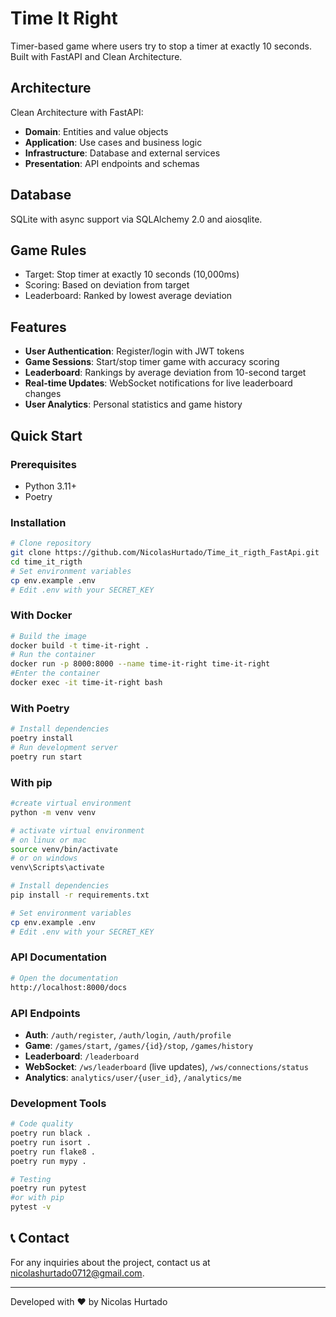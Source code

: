 # Time It Right

Timer-based game where users try to stop a timer at exactly 10 seconds. Built with FastAPI and Clean Architecture.

## Architecture

Clean Architecture with FastAPI:
- **Domain**: Entities and value objects
- **Application**: Use cases and business logic
- **Infrastructure**: Database and external services  
- **Presentation**: API endpoints and schemas

## Database

SQLite with async support via SQLAlchemy 2.0 and aiosqlite.

## Game Rules

- Target: Stop timer at exactly 10 seconds (10,000ms)
- Scoring: Based on deviation from target
- Leaderboard: Ranked by lowest average deviation

## Features

- **User Authentication**: Register/login with JWT tokens
- **Game Sessions**: Start/stop timer game with accuracy scoring
- **Leaderboard**: Rankings by average deviation from 10-second target
- **Real-time Updates**: WebSocket notifications for live leaderboard changes
- **User Analytics**: Personal statistics and game history

## Quick Start

### Prerequisites
- Python 3.11+
- Poetry

### Installation

```bash
# Clone repository
git clone https://github.com/NicolasHurtado/Time_it_rigth_FastApi.git
cd time_it_rigth
# Set environment variables
cp env.example .env
# Edit .env with your SECRET_KEY
```

### With Docker

```bash
# Build the image
docker build -t time-it-right .
# Run the container
docker run -p 8000:8000 --name time-it-right time-it-right
#Enter the container
docker exec -it time-it-right bash
```

### With Poetry

```bash
# Install dependencies
poetry install
# Run development server
poetry run start
```

### With pip 

```bash
#create virtual environment
python -m venv venv

# activate virtual environment
# on linux or mac
source venv/bin/activate 
# or on windows
venv\Scripts\activate

# Install dependencies
pip install -r requirements.txt

# Set environment variables
cp env.example .env
# Edit .env with your SECRET_KEY

```

### API Documentation
```bash
# Open the documentation
http://localhost:8000/docs
```

### API Endpoints

- **Auth**: `/auth/register`, `/auth/login`, `/auth/profile`
- **Game**: `/games/start`, `/games/{id}/stop`, `/games/history`
- **Leaderboard**: `/leaderboard`
- **WebSocket**: `/ws/leaderboard` (live updates), `/ws/connections/status`
- **Analytics**: `analytics/user/{user_id}`, `/analytics/me`

### Development Tools

```bash
# Code quality
poetry run black .
poetry run isort .
poetry run flake8 .
poetry run mypy .

# Testing
poetry run pytest
#or with pip
pytest -v
```

## 📞 Contact

For any inquiries about the project, contact us at [nicolashurtado0712@gmail.com](mailto:nicolashurtado0712@gmail.com).

---

Developed with ❤️ by Nicolas Hurtado